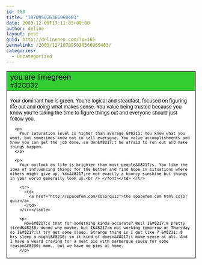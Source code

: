 ```yaml
---
id: 280
title: "107095026366960483"
date: 2003-12-09T17:11:03+00:00
author: deline
layout: post
guid: http://delineneo.com/?p=165
permalink: /2003/12/107095026366960483/
categories:
  - Uncategorized
---
```

<table bgcolor="#32CD32" border="1" width="50%">
  <tr>
    <td>
      <font color="#000000"><big>you are limegreen</big><br /> #32CD32</font>
    </td>
  </tr>
  
  <tr>
    <td bgcolor="#FFFFFF">
      <font color="#000000" size="-1"><br /> Your dominant hue is green. You&#8217;re logical and steadfast, focused on figuring life out and doing what makes sense. You value being trusted because you know you&#8217;re taking the time to figure things out and everyone should just follow you.</p> 
      
      <p>
        Your saturation level is higher than average &#8211; You know what you want, but sometimes know not to tell everyone. You value accomplishments and know you can get the job done, so don&#8217;t be afraid to run out and make things happen.
      </p>
      
      <p>
        Your outlook on life is brighter than most people&#8217;s. You like the idea of influencing things for the better and find hope in situations where others might give up. You&#8217;re not exactly a bouncy sunshine but things in your world generally look up.<br /> </font></td> </tr> 
        
        <tr>
          <td>
            <a href="http://spacefem.com/colorquiz">the spacefem.com html color quiz</a>
          </td>
        </tr></table> 
        
        <p>
          How&#8217;s that for something kinda accurate? Well I&#8217;m pretty tired&#8230; dunno why maybe, but I&#8217;m not working tomorrow or Thursday so I&#8217;ll try get some sleep. Strange thing is I get like 7 &#8211; 8 hrs sleep a night&#8230; so it kind of doesn&#8217;t make sense at all. And I have a weird craving for a meat pie with barberque sauce for some reason&#8230; mmm.. but we have no pies at home.
        </p>